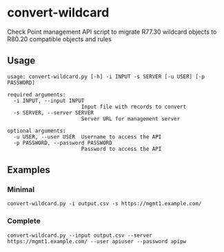 # convert-wildcard
Check Point management API script to migrate R77.30 wildcard objects to R80.20 compatible objects and rules

## Usage
```
usage: convert-wildcard.py [-h] -i INPUT -s SERVER [-u USER] [-p PASSWORD]

required arguments:
  -i INPUT, --input INPUT
                        Input file with records to convert
  -s SERVER, --server SERVER
                        Server URL for management server

optional arguments:
  -u USER, --user USER  Username to access the API
  -p PASSWORD, --password PASSWORD
                        Password to access the API
```
## Examples

### Minimal
```
convert-wildcard.py -i output.csv -s https://mgmt1.example.com/
```
### Complete
```
convert-wildcard.py --input output.csv --server https://mgmt1.example.com/ --user apiuser --password apipw
```